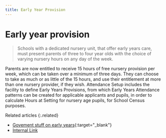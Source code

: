 ```yaml
---
title: Early Year Provision
---
```


# Early year provision

> Schools with a dedicated nursery unit, that offer early years care, must
present parents of three to four year olds with the choice of varying nursery
hours on any day of the week.

Parents are now entitled to receive 15 hours of free nursery provision per
week, which can be taken over a minimum of three days. They can choose to
take as much or as little of the 15 hours, and use their entitlement at more
than one nursery provider, if they wish.
Attendance Setup includes the facility to define Early Years Provisions, from
which Early Years Attendance patterns can be created for applicable applicants
and pupils, in order to calculate Hours at Setting for nursery age pupils, for
School Census purposes.

Related articles
{:.related}

* [Govement stuff on early years](https://www.gov.uk/help-with-childcare-costs/free-childcare-and-education-for-2-to-4-year-olds){:target="_blank"}
* [Internal Link](/)
